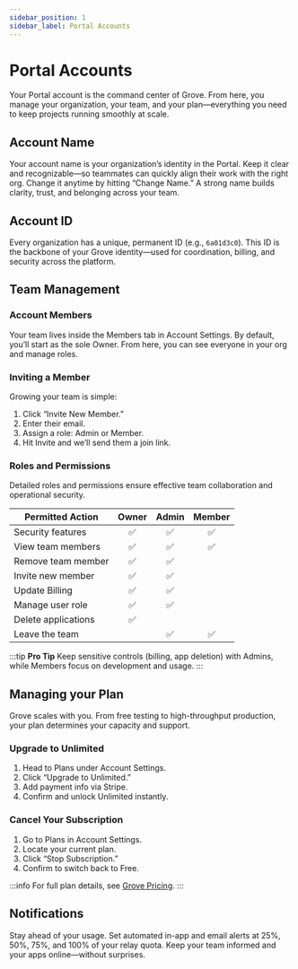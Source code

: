 ```yaml
---
sidebar_position: 1
sidebar_label: Portal Accounts
---
```


# Portal Accounts
Your Portal account is the command center of Grove. From here, you manage your organization, your team, and your plan—everything you need to keep projects running smoothly at scale.

## Account Name
Your account name is your organization’s identity in the Portal. Keep it clear and recognizable—so teammates can quickly align their work with the right org. Change it anytime by hitting “Change Name.” A strong name builds clarity, trust, and belonging across your team.

## Account ID
Every organization has a unique, permanent ID (e.g., `6a01d3c0`). This ID is the backbone of your Grove identity—used for coordination, billing, and security across the platform.

## Team Management 

### Account Members
Your team lives inside the Members tab in Account Settings. By default, you’ll start as the sole Owner. From here, you can see everyone in your org and manage roles.

### Inviting a Member
Growing your team is simple:
1. Click “Invite New Member.”
2. Enter their email.
3. Assign a role: Admin or Member.
4. Hit Invite and we’ll send them a join link.

### Roles and Permissions
Detailed roles and permissions ensure effective team collaboration and operational security.

| Permitted Action    | Owner | Admin | Member |
| ------------------- | :---: | :---: | :----: |
| Security features   |  ✅   |  ✅   |   ✅   |
| View team members   |  ✅   |  ✅   |   ✅   |
| Remove team member  |  ✅   |  ✅   |        |
| Invite new member   |  ✅   |  ✅   |        |
| Update Billing      |  ✅   |  ✅   |        |
| Manage user role    |  ✅   |  ✅   |        |
| Delete applications |  ✅   |       |        |
| Leave the team      |       |  ✅   |   ✅   |

:::tip **Pro Tip**
Keep sensitive controls (billing, app deletion) with Admins, while Members focus on development and usage.
:::

## Managing your Plan
Grove scales with you. From free testing to high-throughput production, your plan determines your capacity and support.

### Upgrade to Unlimited
1. Head to Plans under Account Settings.
2. Click “Upgrade to Unlimited.”
3. Add payment info via Stripe.
4. Confirm and unlock Unlimited instantly.

### Cancel Your Subscription
1. Go to Plans in Account Settings.
2. Locate your current plan.
3. Click “Stop Subscription.”
4. Confirm to switch back to Free.

:::info 
For full plan details, see [Grove Pricing](https://grove.city/pricing).
:::

## Notifications
Stay ahead of your usage. Set automated in-app and email alerts at 25%, 50%, 75%, and 100% of your relay quota. Keep your team informed and your apps online—without surprises.
